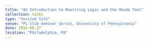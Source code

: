 ```yaml
---
title: "An Introduction to Rewriting Logic and the Maude Tool"
collection: talks
type: "Invited Talk"
venue: "PL Club Seminar Series, University of Pennsylvania"
date: 2016-06-27
location: "Philadelphia, PA"
---
```

